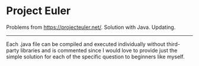 # Project Euler
Problems from https://projecteuler.net/. Solution with Java. Updating.
* * *
Each .java file can be compiled and executed individually without third-party libraries and is commented since I would love to provide just the simple solution for each of the specific question to beginners like myself.